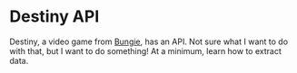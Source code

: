 # Destiny API

Destiny, a video game from [Bungie](https://www.bungie.net/), has an API. Not sure what I want to do with that, but I want to do something! At a minimum, learn how to extract data.
